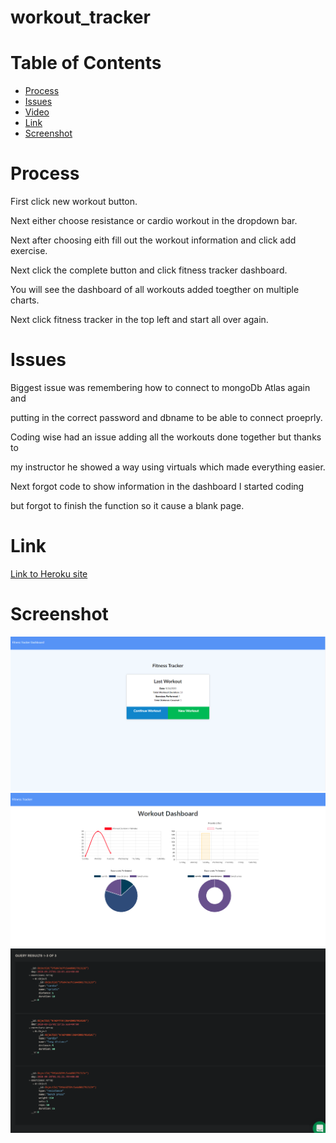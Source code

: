 # workout_tracker

# Table of Contents

* [Process](#Process)
* [Issues](#Issues)
* [Video](#Video)
* [Link](#Link)
* [Screenshot](#Screenshot)

# Process

First click new workout button.

Next either choose resistance or cardio workout in the dropdown bar.

Next after choosing eith fill out the workout information and click add exercise.

Next click the complete button and click fitness tracker dashboard.

You will see the dashboard of all workouts added toegther on multiple charts.

Next click fitness tracker in the top left and start all over again.

# Issues

Biggest issue was remembering how to connect to mongoDb Atlas again and 

putting in the correct password and dbname to be able to connect proeprly.

Coding wise had an issue adding all the workouts done together but thanks to 

my instructor he showed a way using virtuals which made everything easier.

Next forgot code to show information in the dashboard I started coding

but forgot to finish the function so it cause a blank page.

# Link 

[Link to Heroku site](https://tracking-your-fitness.herokuapp.com/?id=5f6d4869fc5a4d001791313e)

# Screenshot

![screenshot of workout tracker website](./public/tracker.PNG)
![screenshot of workout tracker dashboard](./public/dashboard.PNG)
![screenshot of MongoDB results](./public/results.PNG)